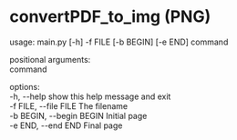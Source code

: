 # convertPDF_to_img (PNG)


usage: main.py [-h] -f FILE [-b BEGIN] [-e END] command</br>

positional arguments:</br>
  command</br>

options:</br>
  -h, --help            show this help message and exit</br>
  -f FILE, --file FILE  The filename</br>
  -b BEGIN, --begin BEGIN Initial page</br>
  -e END, --end END     Final page</br>
